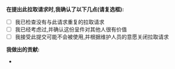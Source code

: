 <!--
	在发起拉取请求前，在右侧 Labels 选项中加上符合你更改内容的 label
	以便于 Actions 自动生成 Releases 时自动对PR进行归类
-->

**在提出此拉取请求时,我确认了以下几点(请复选框):**

- [ ] 我已检查没有与此请求重复的拉取请求
- [ ] 我已经考虑过,并确认这份呈件对其他人很有价值
- [ ] 我接受此提交可能不会被使用,并根据维护人员的意愿关闭拉取请求

**我做出的贡献:**

-
